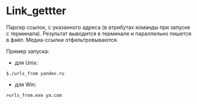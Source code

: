 # Link_gettter

Парсер ссылок, с указанного адреса (в атрибутах команды при запуске с терминала). Результат выводится в терминале и параллельно пишется в файл.
Медиа-ссылки отфильтровываются.

Пример запуска:

* для Unix:

`$./urls_from yandex.ru`

* для Win:

`>urls_from.exe ya.com`
